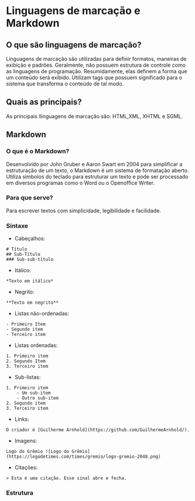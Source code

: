 # Linguagens de marcação e Markdown
## O que são linguagens de marcação?
Linguagens de marcação são utilizadas para definir formatos, maneiras de exibição e padrões. Geralmente, não possuem estrutura de controle como as linguagens de programação. Resumidamente, elas definem a forma que um conteúdo será exibido. Utilizam tags que possuem significado para o sistema que transforma o conteúdo de tal modo.
## Quais as principais?
As principais llinguagens de marcação são: HTML,XML, XHTML e SGML.

## Markdown
### O que é o Markdown?
Desenvolvido por John Gruber e Aaron Swart em 2004 para simplificar a estruturação de um texto, o Markdown é um sistema de formatação aberto. Utiliza simbolos do teclado para estruturar um texto e pode ser processado em diversos programas como o Word ou o Openoffice Writer. 

### Para que serve?
Para escrever textos com simplicidade, legibilidade e facilidade.

### Sintaxe
* Cabeçalhos:
``` 
# Título 
## Sub-Título 
### Sub-sub-título
```  
* Itálico: 
```
*Texto em itálico*
```
* Negrito: 
```
**Texto em negrito**
```
* Listas não-ordenadas:  
```
- Primeiro Item 
- Segundo item 
- Terceiro item
``` 
* Listas ordenadas:
```
1. Primeiro item 
2. Segundo Item 
3. Terceiro item 
```
* Sub-listas: 
```
1. Primeiro item
    - Um sub-item
    - Outro sub-item
2. Segundo item
3. Terceiro item
```
* Links:
```
O criador é [Guilherme Arnhold](https://github.com/GuilhermeArnhold/).
```
* Imagens:
```
Logo do Grêmio ![Logo do Grêmio](https://logodetimes.com/times/gremio/logo-gremio-2048.png)
```
* Citações:
```
> Esta é uma citação. Esse sinal abre e fecha.
```
### Estrutura

